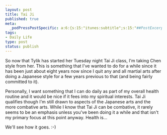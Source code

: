 ```yaml
--- 
layout: post
title: Tai Ji
published: true
meta: 
  _podPressPostSpecific: a:6:{s:15:"itunes:subtitle";s:15:"##PostExcerpt##";s:14:"itunes:summary";s:15:"##PostExcerpt##";s:15:"itunes:keywords";s:17:"##WordPressCats##";s:13:"itunes:author";s:10:"##Global##";s:15:"itunes:explicit";s:2:"No";s:12:"itunes:block";s:2:"No";}
tags: 
- Daily Life
type: post
status: publish
---
```

So now that Tylik has started her Tuesday night Tai Ji class, I'm taking Chen style from her. This is something that I've wanted to do for a while since it has been just about eight years now since I quit any and all martial arts after doing a Japanese style for a few years previous to that (and being fairly committed to it).

Personally, I want something that I can do daily as part of my overall health routine and it would be nice if it fees into my spiritual interests. Tai Ji qualifies though I'm still drawn to aspects of the Japanese arts and the more combative arts. While I know that Tai Ji can be combative, it rarely seems to be an emphasis unless you've been doing it a while and that isn't my primary focus at this point anyway. Health is...

We'll see how it goes. :-)
